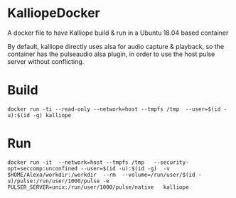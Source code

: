 # KalliopeDocker
A docker file to have Kalliope build &amp; run in a Ubuntu 18.04 based container

By default, kalliope directly uses alsa for audio capture & playback, so the container has
the pulseaudio alsa plugin, in order to use the host pulse server without conflicting.

# Build
```
docker run -ti --read-only --network=host --tmpfs /tmp  --user=$(id -u):$(id -g) kalliope 
```

# Run
```
docker run -it  --network=host --tmpfs /tmp   --security-opt=seccomp:unconfined --user=$(id -u):$(id -g)  -v $HOME/Alexa/workdir:/workdir  --rm  --volume=/run/user/$(id -u)/pulse:/run/user/1000/pulse -e PULSER_SERVER=unix:/run/user/1000/pulse/native   kalliope
```
